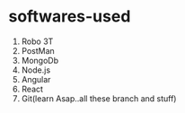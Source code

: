 # softwares-used

1. Robo 3T
2. PostMan
3. MongoDb
4. Node.js
5. Angular
6. React 
7. Git(learn Asap..all these branch and stuff)
